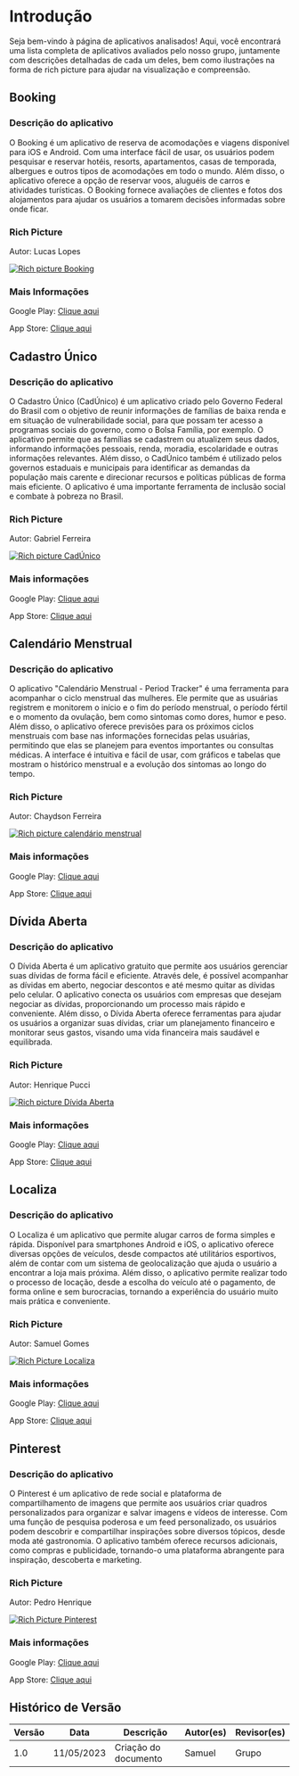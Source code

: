 # Introdução

Seja bem-vindo à página de aplicativos analisados! Aqui, você encontrará uma lista completa de aplicativos avaliados pelo nosso grupo, juntamente com descrições detalhadas de cada um deles, bem como ilustrações na forma de rich picture para ajudar na visualização e compreensão.

## Booking

### Descrição do aplicativo

O Booking é um aplicativo de reserva de acomodações e viagens disponível para iOS e Android. Com uma interface fácil de usar, os usuários podem pesquisar e reservar hotéis, resorts, apartamentos, casas de temporada, albergues e outros tipos de acomodações em todo o mundo. Além disso, o aplicativo oferece a opção de reservar voos, aluguéis de carros e atividades turísticas. O Booking fornece avaliações de clientes e fotos dos alojamentos para ajudar os usuários a tomarem decisões informadas sobre onde ficar.

### Rich Picture

Autor: Lucas Lopes

[![Rich picture Booking](../../assets/richPicture/Booking_1.png)](https://imgur.com/a/avmCHWg)

### Mais Informações

Google Play: [Clique aqui](https://play.google.com/store/apps/details?id=com.booking&hl=pt_BR&gl=US)

App Store: [Clique aqui](https://apps.apple.com/br/app/ofertas-de-viagem-booking-com/id367003839)

## Cadastro Único

### Descrição do aplicativo

O Cadastro Único (CadÚnico) é um aplicativo criado pelo Governo Federal do Brasil com o objetivo de reunir informações de famílias de baixa renda e em situação de vulnerabilidade social, para que possam ter acesso a programas sociais do governo, como o Bolsa Família, por exemplo. O aplicativo permite que as famílias se cadastrem ou atualizem seus dados, informando informações pessoais, renda, moradia, escolaridade e outras informações relevantes. Além disso, o CadÚnico também é utilizado pelos governos estaduais e municipais para identificar as demandas da população mais carente e direcionar recursos e políticas públicas de forma mais eficiente. O aplicativo é uma importante ferramenta de inclusão social e combate à pobreza no Brasil.

### Rich Picture

Autor: Gabriel Ferreira

[![Rich picture CadÚnico](../../assets/richPicture/avaliacaoSites/cadUnico.jpg)](https://imgur.com/HwLseEZ)

### Mais informações

Google Play: [Clique aqui](https://play.google.com/store/apps/details?id=br.gov.dataprev.meucadunico&hl=pt_BR&gl=US)

App Store: [Clique aqui](https://apps.apple.com/br/app/cadastro-%C3%BAnico/id1605659516)

## Calendário Menstrual

### Descrição do aplicativo

O aplicativo "Calendário Menstrual - Period Tracker" é uma ferramenta para acompanhar o ciclo menstrual das mulheres. Ele permite que as usuárias registrem e monitorem o início e o fim do período menstrual, o período fértil e o momento da ovulação, bem como sintomas como dores, humor e peso. Além disso, o aplicativo oferece previsões para os próximos ciclos menstruais com base nas informações fornecidas pelas usuárias, permitindo que elas se planejem para eventos importantes ou consultas médicas. A interface é intuitiva e fácil de usar, com gráficos e tabelas que mostram o histórico menstrual e a evolução dos sintomas ao longo do tempo.

### Rich Picture

Autor: Chaydson Ferreira

[![Rich picture calendário menstrual](../../assets/richPicture/avaliacaoSites/CalendarioMenstrual.jpg)](https://imgur.com/EQOXggF)

### Mais informações

Google Play: [Clique aqui](https://play.google.com/store/apps/details?id=com.popularapp.periodcalendar&hl=pt_BR&gl=US)

App Store: [Clique aqui](https://apps.apple.com/br/app/calend%C3%A1rio-menstrual-ovula%C3%A7%C3%A3o/id896501514)

## Dívida Aberta

### Descrição do aplicativo

O Dívida Aberta é um aplicativo gratuito que permite aos usuários gerenciar suas dívidas de forma fácil e eficiente. Através dele, é possível acompanhar as dívidas em aberto, negociar descontos e até mesmo quitar as dívidas pelo celular. O aplicativo conecta os usuários com empresas que desejam negociar as dívidas, proporcionando um processo mais rápido e conveniente. Além disso, o Dívida Aberta oferece ferramentas para ajudar os usuários a organizar suas dívidas, criar um planejamento financeiro e monitorar seus gastos, visando uma vida financeira mais saudável e equilibrada.

### Rich Picture

Autor: Henrique Pucci

[![Rich picture Dívida Aberta](../../assets/richPicture/avaliacaoSites/DividaAberta.jpg)](https://imgur.com/gxFcuOC)

### Mais informações

Google Play: [Clique aqui](https://play.google.com/store/apps/details?id=br.gov.serpro.pgfn.devedores&hl=pt_BR&gl=US)

App Store: [Clique aqui](https://apps.apple.com/br/app/d%C3%ADvida-aberta/id1485407516)

## Localiza

### Descrição do aplicativo

O Localiza é um aplicativo que permite alugar carros de forma simples e rápida. Disponível para smartphones Android e iOS, o aplicativo oferece diversas opções de veículos, desde compactos até utilitários esportivos, além de contar com um sistema de geolocalização que ajuda o usuário a encontrar a loja mais próxima. Além disso, o aplicativo permite realizar todo o processo de locação, desde a escolha do veículo até o pagamento, de forma online e sem burocracias, tornando a experiência do usuário muito mais prática e conveniente.

### Rich Picture

Autor: Samuel Gomes

[![Rich Picture Localiza](../../assets/richPicture/avaliacaoSites/Localiza.jpg)](https://imgur.com/u0TYxtY)

### Mais informações

Google Play: [Clique aqui](https://play.google.com/store/apps/details?id=com.localiza.mobile&hl=pt_BR&gl=US)

App Store: [Clique aqui](https://apps.apple.com/br/app/localiza-aluguel-de-carros/id429739212)

## Pinterest

### Descrição do aplicativo

O Pinterest é um aplicativo de rede social e plataforma de compartilhamento de imagens que permite aos usuários criar quadros personalizados para organizar e salvar imagens e vídeos de interesse. Com uma função de pesquisa poderosa e um feed personalizado, os usuários podem descobrir e compartilhar inspirações sobre diversos tópicos, desde moda até gastronomia. O aplicativo também oferece recursos adicionais, como compras e publicidade, tornando-o uma plataforma abrangente para inspiração, descoberta e marketing.

### Rich Picture

Autor: Pedro Henrique

[![Rich Picture Pinterest](../../assets/richPicture/avaliacaoSites/Pinterest.jpg)](https://imgur.com/7vKVQDI)

### Mais informações

Google Play: [Clique aqui](https://play.google.com/store/apps/details?id=com.pinterest&hl=pt_BR&gl=US)

App Store: [Clique aqui](https://apps.apple.com/br/app/pinterest/id429047995)

## Histórico de Versão

| Versão | Data       | Descrição            | Autor(es)       | Revisor(es) |
| ------ | ---------- | -------------------- | --------------- | ----------- |
| 1.0    | 11/05/2023 | Criação do documento | Samuel          | Grupo       |

